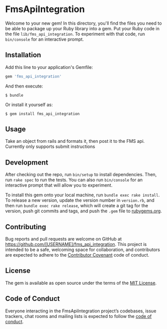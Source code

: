 # FmsApiIntegration

Welcome to your new gem! In this directory, you'll find the files you need to be able to package up your Ruby library into a gem. Put your Ruby code in the file `lib/fms_api_integration`. To experiment with that code, run `bin/console` for an interactive prompt.

## Installation

Add this line to your application's Gemfile:

```ruby
gem 'fms_api_integration'
```

And then execute:

    $ bundle

Or install it yourself as:

    $ gem install fms_api_integration

## Usage

Take an object from rails and formats it, then post it to the FMS api. Currently only supports submit instructions

## Development

After checking out the repo, run `bin/setup` to install dependencies. Then, run `rake spec` to run the tests. You can also run `bin/console` for an interactive prompt that will allow you to experiment.

To install this gem onto your local machine, run `bundle exec rake install`. To release a new version, update the version number in `version.rb`, and then run `bundle exec rake release`, which will create a git tag for the version, push git commits and tags, and push the `.gem` file to [rubygems.org](https://rubygems.org).

## Contributing

Bug reports and pull requests are welcome on GitHub at https://github.com/[USERNAME]/fms_api_integration. This project is intended to be a safe, welcoming space for collaboration, and contributors are expected to adhere to the [Contributor Covenant](http://contributor-covenant.org) code of conduct.

## License

The gem is available as open source under the terms of the [MIT License](https://opensource.org/licenses/MIT).

## Code of Conduct

Everyone interacting in the FmsApiIntegration project’s codebases, issue trackers, chat rooms and mailing lists is expected to follow the [code of conduct](https://github.com/[USERNAME]/fms_api_integration/blob/master/CODE_OF_CONDUCT.md).
